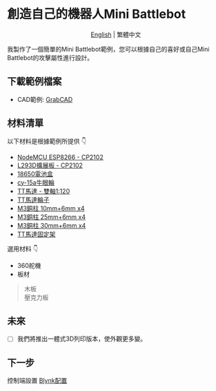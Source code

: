 # 創造自己的機器人Mini Battlebot

<p align="center">
  <a href="README_EN.md">English</a> |
  <span>繁體中文</span>
</p>

我製作了一個簡單的Mini Battlebot範例，您可以根據自己的喜好或自己Mini Battlebot的攻擊屬性進行設計。

## 下載範例檔案

- CAD範例: [GrabCAD](https://grabcad.com/library/mini-battlebot-2020-1)

## 材料清單

以下材料是根據範例所提供 👇
- [NodeMCU ESP8266 - CP2102](https://m.tb.cn/h.4WnzuaS?sm=aefc66)
- [L293D擴展板 - CP2102](https://m.tb.cn/h.4WnzuaS?sm=aefc66)
- [18650電池盒](https://m.tb.cn/h.4dEFEJx?sm=7f60d4)
- [cy-15a牛眼輪](https://m.tb.cn/h.4WnzmLN?sm=287cda)
- [TT馬達 - 雙軸1:120](https://shopee.tw/product/8191378/1275728666?smtt=0.44558728-1605280001.9)
- [TT馬達輪子](https://m.tb.cn/h.437eYQG?sm=6c8725)
- [M3銅柱 10mm+6mm x4](https://m.tb.cn/h.4WnzbGR?sm=001e3f)
- [M3銅柱 25mm+6mm x4](https://m.tb.cn/h.4WnzbGR?sm=001e3f)
- [M3銅柱 30mm+6mm x4](https://m.tb.cn/h.4WnzbGR?sm=001e3f)
- [TT馬達固定架](https://m.tb.cn/h.4eYFZ7Z?sm=70c89d)

選用材料 👇
- 360舵機
- 板材
> 木板 \
> 壓克力板

## 未來

- [ ] 我們將推出一體式3D列印版本，使外觀更多變。

## 下一步

控制端設置 [Blynk配置](../blynk/README.md)
